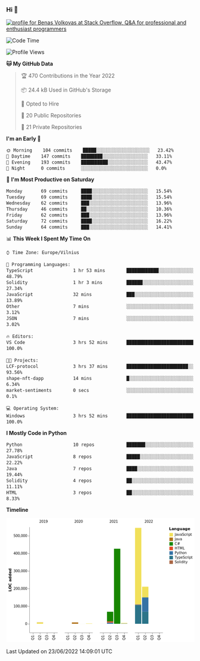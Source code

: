 ### Hi 👋
<a href="https://stackoverflow.com/users/14954249/benas-volkovas"><img src="https://stackoverflow.com/users/flair/14954249.png?theme=dark" width="208" height="58" alt="profile for Benas Volkovas at Stack Overflow, Q&amp;A for professional and enthusiast programmers" title="profile for Benas Volkovas at Stack Overflow, Q&amp;A for professional and enthusiast programmers"></a>

<!--START_SECTION:waka-->
![Code Time](http://img.shields.io/badge/Code%20Time-736%20hrs%2047%20mins-blue)

![Profile Views](http://img.shields.io/badge/Profile%20Views-0-blue)

**🐱 My GitHub Data** 

> 🏆 470 Contributions in the Year 2022
 > 
> 📦 24.4 kB Used in GitHub's Storage 
 > 
> 💼 Opted to Hire
 > 
> 📜 20 Public Repositories 
 > 
> 🔑 21 Private Repositories  
 > 
**I'm an Early 🐤** 

```text
🌞 Morning    104 commits    █████░░░░░░░░░░░░░░░░░░░░   23.42% 
🌆 Daytime    147 commits    ████████░░░░░░░░░░░░░░░░░   33.11% 
🌃 Evening    193 commits    ██████████░░░░░░░░░░░░░░░   43.47% 
🌙 Night      0 commits      ░░░░░░░░░░░░░░░░░░░░░░░░░   0.0%

```
📅 **I'm Most Productive on Saturday** 

```text
Monday       69 commits     ████░░░░░░░░░░░░░░░░░░░░░   15.54% 
Tuesday      69 commits     ████░░░░░░░░░░░░░░░░░░░░░   15.54% 
Wednesday    62 commits     ███░░░░░░░░░░░░░░░░░░░░░░   13.96% 
Thursday     46 commits     ██░░░░░░░░░░░░░░░░░░░░░░░   10.36% 
Friday       62 commits     ███░░░░░░░░░░░░░░░░░░░░░░   13.96% 
Saturday     72 commits     ████░░░░░░░░░░░░░░░░░░░░░   16.22% 
Sunday       64 commits     ███░░░░░░░░░░░░░░░░░░░░░░   14.41%

```


📊 **This Week I Spent My Time On** 

```text
⌚︎ Time Zone: Europe/Vilnius

💬 Programming Languages: 
TypeScript               1 hr 53 mins        ████████████░░░░░░░░░░░░░   48.79% 
Solidity                 1 hr 3 mins         ██████░░░░░░░░░░░░░░░░░░░   27.34% 
JavaScript               32 mins             ███░░░░░░░░░░░░░░░░░░░░░░   13.89% 
Other                    7 mins              ░░░░░░░░░░░░░░░░░░░░░░░░░   3.12% 
JSON                     7 mins              ░░░░░░░░░░░░░░░░░░░░░░░░░   3.02%

🔥 Editors: 
VS Code                  3 hrs 52 mins       █████████████████████████   100.0%

🐱‍💻 Projects: 
LCF-protocol             3 hrs 37 mins       ███████████████████████░░   93.56% 
shape-nft-dapp           14 mins             █░░░░░░░░░░░░░░░░░░░░░░░░   6.34% 
market-sentiments        0 secs              ░░░░░░░░░░░░░░░░░░░░░░░░░   0.1%

💻 Operating System: 
Windows                  3 hrs 52 mins       █████████████████████████   100.0%

```

**I Mostly Code in Python** 

```text
Python                   10 repos            ███████░░░░░░░░░░░░░░░░░░   27.78% 
JavaScript               8 repos             █████░░░░░░░░░░░░░░░░░░░░   22.22% 
Java                     7 repos             ████░░░░░░░░░░░░░░░░░░░░░   19.44% 
Solidity                 4 repos             ██░░░░░░░░░░░░░░░░░░░░░░░   11.11% 
HTML                     3 repos             ██░░░░░░░░░░░░░░░░░░░░░░░   8.33%

```


**Timeline**

![Chart not found](https://raw.githubusercontent.com/BenasVolkovas/BenasVolkovas/main/charts/bar_graph.png) 


 Last Updated on 23/06/2022 14:09:01 UTC
<!--END_SECTION:waka-->
